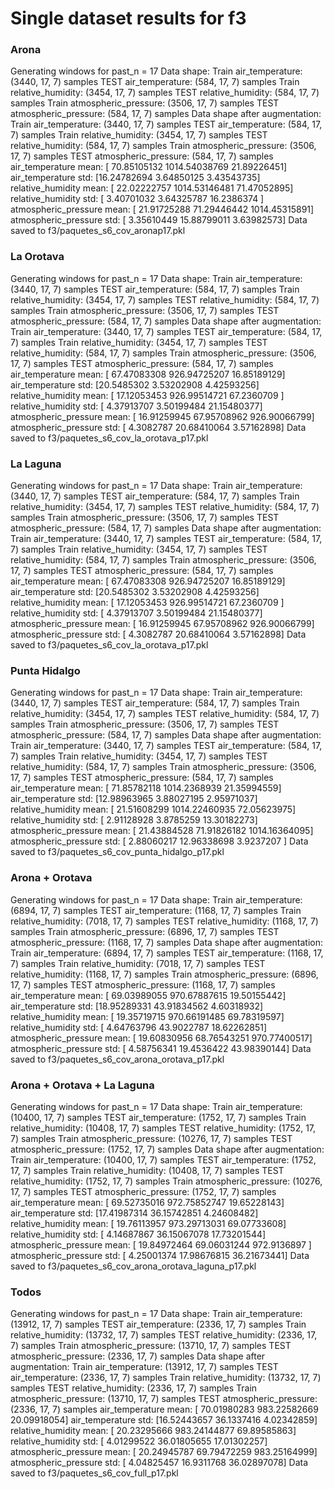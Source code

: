 # Single dataset results for f3

### Arona
Generating windows for past_n =  17
Data shape:
Train air_temperature: (3440, 17, 7) samples
TEST air_temperature: (584, 17, 7) samples
Train relative_humidity: (3454, 17, 7) samples
TEST relative_humidity: (584, 17, 7) samples
Train atmospheric_pressure: (3506, 17, 7) samples
TEST atmospheric_pressure: (584, 17, 7) samples
Data shape after augmentation:
Train air_temperature: (3440, 17, 7) samples
TEST air_temperature: (584, 17, 7) samples
Train relative_humidity: (3454, 17, 7) samples
TEST relative_humidity: (584, 17, 7) samples
Train atmospheric_pressure: (3506, 17, 7) samples
TEST atmospheric_pressure: (584, 17, 7) samples
air_temperature mean: [  70.85105132 1014.54038769   21.89226451]
air_temperature std: [16.24782694  3.64850125  3.43543735]
relative_humidity mean: [  22.02222757 1014.53146481   71.47052895]
relative_humidity std: [ 3.40701032  3.64325787 16.2386374 ]
atmospheric_pressure mean: [  21.91725288   71.29446442 1014.45315891]
atmospheric_pressure std: [ 3.35610449 15.88799011  3.63982573]
Data saved to f3/paquetes_s6_cov_aronap17.pkl

### La Orotava
Generating windows for past_n =  17
Data shape:
Train air_temperature: (3440, 17, 7) samples
TEST air_temperature: (584, 17, 7) samples
Train relative_humidity: (3454, 17, 7) samples
TEST relative_humidity: (584, 17, 7) samples
Train atmospheric_pressure: (3506, 17, 7) samples
TEST atmospheric_pressure: (584, 17, 7) samples
Data shape after augmentation:
Train air_temperature: (3440, 17, 7) samples
TEST air_temperature: (584, 17, 7) samples
Train relative_humidity: (3454, 17, 7) samples
TEST relative_humidity: (584, 17, 7) samples
Train atmospheric_pressure: (3506, 17, 7) samples
TEST atmospheric_pressure: (584, 17, 7) samples
air_temperature mean: [ 67.47083308 926.94725207  16.85189129]
air_temperature std: [20.5485302   3.53202908  4.42593256]
relative_humidity mean: [ 17.12053453 926.99514721  67.2360709 ]
relative_humidity std: [ 4.37913707  3.50199484 21.15480377]
atmospheric_pressure mean: [ 16.91259945  67.95708962 926.90066799]
atmospheric_pressure std: [ 4.3082787  20.68410064  3.57162898]
Data saved to f3/paquetes_s6_cov_la_orotava_p17.pkl

### La Laguna 
Generating windows for past_n =  17
Data shape:
Train air_temperature: (3440, 17, 7) samples
TEST air_temperature: (584, 17, 7) samples
Train relative_humidity: (3454, 17, 7) samples
TEST relative_humidity: (584, 17, 7) samples
Train atmospheric_pressure: (3506, 17, 7) samples
TEST atmospheric_pressure: (584, 17, 7) samples
Data shape after augmentation:
Train air_temperature: (3440, 17, 7) samples
TEST air_temperature: (584, 17, 7) samples
Train relative_humidity: (3454, 17, 7) samples
TEST relative_humidity: (584, 17, 7) samples
Train atmospheric_pressure: (3506, 17, 7) samples
TEST atmospheric_pressure: (584, 17, 7) samples
air_temperature mean: [ 67.47083308 926.94725207  16.85189129]
air_temperature std: [20.5485302   3.53202908  4.42593256]
relative_humidity mean: [ 17.12053453 926.99514721  67.2360709 ]
relative_humidity std: [ 4.37913707  3.50199484 21.15480377]
atmospheric_pressure mean: [ 16.91259945  67.95708962 926.90066799]
atmospheric_pressure std: [ 4.3082787  20.68410064  3.57162898]
Data saved to f3/paquetes_s6_cov_la_orotava_p17.pkl

### Punta Hidalgo
Generating windows for past_n =  17
Data shape:
Train air_temperature: (3440, 17, 7) samples
TEST air_temperature: (584, 17, 7) samples
Train relative_humidity: (3454, 17, 7) samples
TEST relative_humidity: (584, 17, 7) samples
Train atmospheric_pressure: (3506, 17, 7) samples
TEST atmospheric_pressure: (584, 17, 7) samples
Data shape after augmentation:
Train air_temperature: (3440, 17, 7) samples
TEST air_temperature: (584, 17, 7) samples
Train relative_humidity: (3454, 17, 7) samples
TEST relative_humidity: (584, 17, 7) samples
Train atmospheric_pressure: (3506, 17, 7) samples
TEST atmospheric_pressure: (584, 17, 7) samples
air_temperature mean: [  71.85782118 1014.2368939    21.35994559]
air_temperature std: [12.98963965  3.88027195  2.95971037]
relative_humidity mean: [  21.51608299 1014.22460935   72.05623975]
relative_humidity std: [ 2.91128928  3.8785259  13.30182273]
atmospheric_pressure mean: [  21.43884528   71.91826182 1014.16364095]
atmospheric_pressure std: [ 2.88060217 12.96338698  3.9237207 ]
Data saved to f3/paquetes_s6_cov_punta_hidalgo_p17.pkl

### Arona + Orotava
Generating windows for past_n =  17
Data shape:
Train air_temperature: (6894, 17, 7) samples
TEST air_temperature: (1168, 17, 7) samples
Train relative_humidity: (7018, 17, 7) samples
TEST relative_humidity: (1168, 17, 7) samples
Train atmospheric_pressure: (6896, 17, 7) samples
TEST atmospheric_pressure: (1168, 17, 7) samples
Data shape after augmentation:
Train air_temperature: (6894, 17, 7) samples
TEST air_temperature: (1168, 17, 7) samples
Train relative_humidity: (7018, 17, 7) samples
TEST relative_humidity: (1168, 17, 7) samples
Train atmospheric_pressure: (6896, 17, 7) samples
TEST atmospheric_pressure: (1168, 17, 7) samples
air_temperature mean: [ 69.03989055 970.67887615  19.50155442]
air_temperature std: [18.95289331 43.91834562  4.60318932]
relative_humidity mean: [ 19.35719715 970.66191485  69.78319597]
relative_humidity std: [ 4.64763796 43.9022787  18.62262851]
atmospheric_pressure mean: [ 19.60830956  68.76543251 970.77400517]
atmospheric_pressure std: [ 4.58756341 19.4536422  43.98390144]
Data saved to f3/paquetes_s6_cov_arona_orotava_p17.pkl

### Arona + Orotava + La Laguna
Generating windows for past_n =  17
Data shape:
Train air_temperature: (10400, 17, 7) samples
TEST air_temperature: (1752, 17, 7) samples
Train relative_humidity: (10408, 17, 7) samples
TEST relative_humidity: (1752, 17, 7) samples
Train atmospheric_pressure: (10276, 17, 7) samples
TEST atmospheric_pressure: (1752, 17, 7) samples
Data shape after augmentation:
Train air_temperature: (10400, 17, 7) samples
TEST air_temperature: (1752, 17, 7) samples
Train relative_humidity: (10408, 17, 7) samples
TEST relative_humidity: (1752, 17, 7) samples
Train atmospheric_pressure: (10276, 17, 7) samples
TEST atmospheric_pressure: (1752, 17, 7) samples
air_temperature mean: [ 69.52735016 972.75852747  19.65228143]
air_temperature std: [17.41987314 36.15742851  4.24608482]
relative_humidity mean: [ 19.76113957 973.29713031  69.07733608]
relative_humidity std: [ 4.14687867 36.15067078 17.73201544]
atmospheric_pressure mean: [ 19.84972464  69.06031244 972.9136897 ]
atmospheric_pressure std: [ 4.25001374 17.98676815 36.21673441]
Data saved to f3/paquetes_s6_cov_arona_orotava_laguna_p17.pkl

### Todos
Generating windows for past_n =  17
Data shape:
Train air_temperature: (13912, 17, 7) samples
TEST air_temperature: (2336, 17, 7) samples
Train relative_humidity: (13732, 17, 7) samples
TEST relative_humidity: (2336, 17, 7) samples
Train atmospheric_pressure: (13710, 17, 7) samples
TEST atmospheric_pressure: (2336, 17, 7) samples
Data shape after augmentation:
Train air_temperature: (13912, 17, 7) samples
TEST air_temperature: (2336, 17, 7) samples
Train relative_humidity: (13732, 17, 7) samples
TEST relative_humidity: (2336, 17, 7) samples
Train atmospheric_pressure: (13710, 17, 7) samples
TEST atmospheric_pressure: (2336, 17, 7) samples
air_temperature mean: [ 70.01980283 983.22582669  20.09918054]
air_temperature std: [16.52443657 36.1337416   4.02342859]
relative_humidity mean: [ 20.23295666 983.24144877  69.89585863]
relative_humidity std: [ 4.01299522 36.01805655 17.01302257]
atmospheric_pressure mean: [ 20.24945787  69.79472259 983.25164999]
atmospheric_pressure std: [ 4.04825457 16.9311768  36.02897078]
Data saved to f3/paquetes_s6_cov_full_p17.pkl